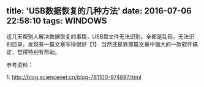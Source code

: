 title: 'USB数据恢复的几种方法'
date: 2016-07-06 22:58:10
tags: WINDOWS
---

这几天帮别人解决数据恢复的事情，USB盘文件无法识别，全都是乱码，无法识别目录，发现有一篇文章写得很好【1】
当然还是靠那篇文章中强大的一款软件搞定，觉得特别有帮助。

参考资料：

1. http://blog.sciencenet.cn/blog-781100-974887.html                                   